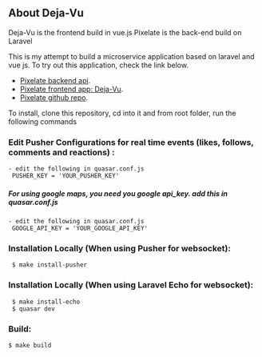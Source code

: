## About Deja-Vu

Deja-Vu is the frontend build in vue.js
Pixelate is the back-end build on Laravel


This is my attempt to build a microservice  application based on laravel and vue js.
To try out this application, check the link below.
- [Pixelate backend api](https://atemkeng.com/).
- [Pixelate frontend app: Deja-Vu](https://dejavu.atmkng.de/#/).
- [Pixelate github repo](https://github.com/Atemndobs/pixelate).

To install, clone this repository, cd into it and from root folder, run the following commands

### Edit Pusher Configurations for real time events (likes, follows, comments and reactions) :
    - edit the following in quasar.conf.js
     PUSHER_KEY = 'YOUR_PUSHER_KEY'

##### For using google maps, you need you google api_key. add this in quasar.conf.js
    - edit the following in quasar.conf.js
     GOOGLE_API_KEY = 'YOUR_GOOGLE_API_KEY'

### Installation Locally (When using Pusher for  websocket):
     $ make install-pusher

### Installation Locally (When using Laravel Echo for  websocket):
     $ make install-echo
     $ quasar dev

### Build:
    $ make build

